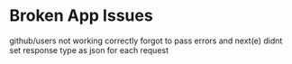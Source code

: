 # Broken App Issues
github/users not working correctly
forgot to pass errors and next(e)
didnt set response type as json for each request